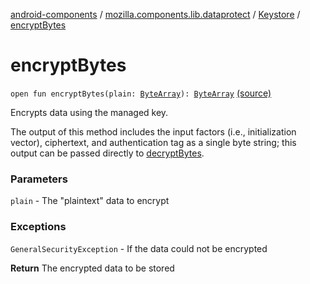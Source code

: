 [android-components](../../index.md) / [mozilla.components.lib.dataprotect](../index.md) / [Keystore](index.md) / [encryptBytes](./encrypt-bytes.md)

# encryptBytes

`open fun encryptBytes(plain: `[`ByteArray`](https://kotlinlang.org/api/latest/jvm/stdlib/kotlin/-byte-array/index.html)`): `[`ByteArray`](https://kotlinlang.org/api/latest/jvm/stdlib/kotlin/-byte-array/index.html) [(source)](https://github.com/mozilla-mobile/android-components/blob/master/components/lib/dataprotect/src/main/java/mozilla/components/lib/dataprotect/Keystore.kt#L212)

Encrypts data using the managed key.

The output of this method includes the input factors (i.e., initialization vector),
ciphertext, and authentication tag as a single byte string; this output can be passed
directly to [decryptBytes](decrypt-bytes.md).

### Parameters

`plain` - The "plaintext" data to encrypt

### Exceptions

`GeneralSecurityException` - If the data could not be encrypted

**Return**
The encrypted data to be stored

